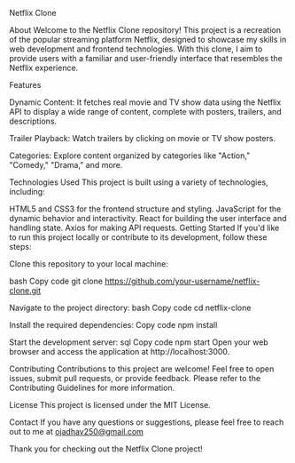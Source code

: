 Netflix Clone

About
Welcome to the Netflix Clone repository! This project is a recreation of the popular streaming platform Netflix, designed to showcase my skills in web development and frontend technologies. With this clone, I aim to provide users with a familiar and user-friendly interface that resembles the Netflix experience.

Features

Dynamic Content: It fetches real movie and TV show data using the Netflix API to display a wide range of content, complete with posters, trailers, and descriptions.

Trailer Playback: Watch trailers by clicking on movie or TV show posters.

Categories: Explore content organized by categories like "Action," "Comedy," "Drama," and more.

Technologies Used
This project is built using a variety of technologies, including:

HTML5 and CSS3 for the frontend structure and styling.
JavaScript for the dynamic behavior and interactivity.
React for building the user interface and handling state.
Axios for making API requests.
Getting Started
If you'd like to run this project locally or contribute to its development, follow these steps:

Clone this repository to your local machine:

bash
Copy code
git clone https://github.com/your-username/netflix-clone.git

Navigate to the project directory:
bash
Copy code
cd netflix-clone

Install the required dependencies:
Copy code
npm install

Start the development server:
sql
Copy code
npm start
Open your web browser and access the application at http://localhost:3000.

Contributing
Contributions to this project are welcome! Feel free to open issues, submit pull requests, or provide feedback. Please refer to the Contributing Guidelines for more information.

License
This project is licensed under the MIT License.

Contact
If you have any questions or suggestions, please feel free to reach out to me at ojadhav250@gmail.com

Thank you for checking out the Netflix Clone project!
